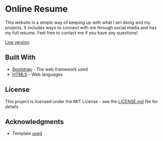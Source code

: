 # Online Resume

This website is a simple way of keeping up with what I am doing and my projects. It includes ways to connect with me through social media and has my full resume. Feel free to contact me if you have any questions!

[Live version](https://tingtongtang.github.io/about-me)

## Built With

* [Bootstrap](https://getbootstrap.com/) - The web framework used
* [HTML5](https://maven.apache.org/) - Web languages

## License

This project is licensed under the MIT License - see the [LICENSE.md](LICENSE.md) file for details

## Acknowledgments

* Template [used](https://startbootstrap.com/template-overviews/resume/)
